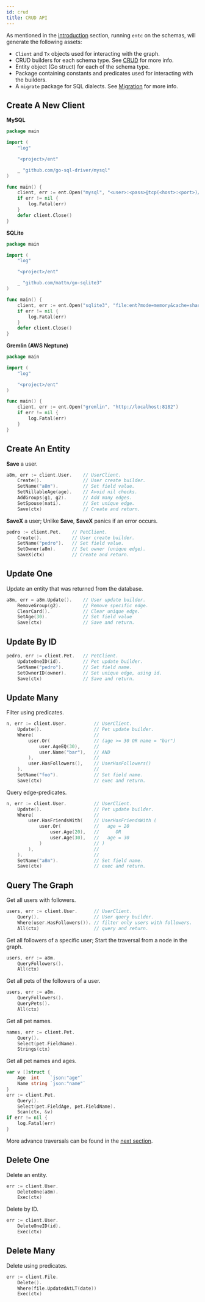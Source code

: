 ```yaml
---
id: crud
title: CRUD API
---
```


As mentioned in the [introduction](code-gen.md) section, running `entc` on the schemas,
will generate the following assets:

- `Client` and `Tx` objects used for interacting with the graph.
- CRUD builders for each schema type. See [CRUD](crud.md) for more info.
- Entity object (Go struct) for each of the schema type.
- Package containing constants and predicates used for interacting with the builders.
- A `migrate` package for SQL dialects. See [Migration](../migration/migrate.md) for more info.

## Create A New Client

**MySQL**

```go
package main

import (
	"log"

	"<project>/ent"

	_ "github.com/go-sql-driver/mysql"
)

func main() {
	client, err := ent.Open("mysql", "<user>:<pass>@tcp(<host>:<port>)/<database>?parseTime=True")
	if err != nil {
		log.Fatal(err)
	}
	defer client.Close()
}
```

**SQLite**

```go
package main

import (
	"log"

	"<project>/ent"

	_ "github.com/mattn/go-sqlite3"
)

func main() {
	client, err := ent.Open("sqlite3", "file:ent?mode=memory&cache=shared&_fk=1")
	if err != nil {
		log.Fatal(err)
	}
	defer client.Close()
}
```


**Gremlin (AWS Neptune)**

```go
package main

import (
	"log"

	"<project>/ent"
)

func main() {
	client, err := ent.Open("gremlin", "http://localhost:8182")
	if err != nil {
		log.Fatal(err)
	}
}
```

## Create An Entity

**Save** a user.

```go
a8m, err := client.User.	// UserClient.
	Create().				// User create builder.
	SetName("a8m").			// Set field value.
	SetNillableAge(age).	// Avoid nil checks.
	AddGroups(g1, g2).		// Add many edges.
	SetSpouse(nati).		// Set unique edge.
	Save(ctx)				// Create and return.
```

**SaveX** a user; Unlike **Save**, **SaveX** panics if an error occurs.

```go
pedro := client.Pet.	// PetClient.
	Create().			// User create builder.
	SetName("pedro").	// Set field value.
	SetOwner(a8m).		// Set owner (unique edge).
	SaveX(ctx)			// Create and return.
```

## Update One

Update an entity that was returned from the database.

```go
a8m, err = a8m.Update().	// User update builder.
	RemoveGroup(g2).		// Remove specific edge.
	ClearCard().			// Clear unique edge.
	SetAge(30).				// Set field value
	Save(ctx)				// Save and return.
```


## Update By ID

```go
pedro, err := client.Pet.	// PetClient.
	UpdateOneID(id).		// Pet update builder.
	SetName("pedro").		// Set field name.
	SetOwnerID(owner).		// Set unique edge, using id.
	Save(ctx)				// Save and return.
```

## Update Many

Filter using predicates.

```go
n, err := client.User.			// UserClient.
	Update().					// Pet update builder.
	Where(						//
		user.Or(				// (age >= 30 OR name = "bar") 
			user.AgeEQ(30), 	//
			user.Name("bar"),	// AND
		),						//  
		user.HasFollowers(),	// UserHasFollowers()  
	).							//
	SetName("foo").				// Set field name.
	Save(ctx)					// exec and return.
```

Query edge-predicates.

```go
n, err := client.User.			// UserClient.
	Update().					// Pet update builder.
	Where(						// 
		user.HasFriendsWith(	// UserHasFriendsWith (
			user.Or(			//   age = 20
				user.Age(20),	//      OR
				user.Age(30),	//   age = 30
			)					// )
		), 						//
	).							//
	SetName("a8m").				// Set field name.
	Save(ctx)					// exec and return.
```

## Query The Graph

Get all users with followers.
```go
users, err := client.User.		// UserClient.
	Query().					// User query builder.
	Where(user.HasFollowers()).	// filter only users with followers.
	All(ctx)					// query and return.
```

Get all followers of a specific user; Start the traversal from a node in the graph.
```go
users, err := a8m.
	QueryFollowers().
	All(ctx)
```

Get all pets of the followers of a user.
```go
users, err := a8m.
	QueryFollowers().
	QueryPets().
	All(ctx)
```

Get all pet names.

```go
names, err := client.Pet.
	Query().
	Select(pet.FieldName).
	Strings(ctx)
```

Get all pet names and ages.

```go
var v []struct {
	Age  int    `json:"age"`
	Name string `json:"name"`
}
err := client.Pet.
	Query().
	Select(pet.FieldAge, pet.FieldName).
	Scan(ctx, &v)
if err != nil {
	log.Fatal(err)
}
```

More advance traversals can be found in the [next section](traversals.md). 

## Delete One 

Delete an entity.

```go
err := client.User.
	DeleteOne(a8m).
	Exec(ctx)
```

Delete by ID.

```go
err := client.User.
	DeleteOneID(id).
	Exec(ctx)
```

## Delete Many

Delete using predicates.

```go
err := client.File.
	Delete().
	Where(file.UpdatedAtLT(date))
	Exec(ctx)
```